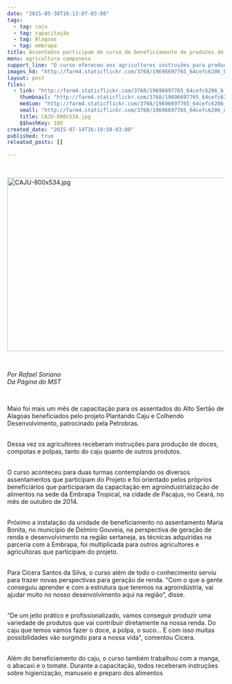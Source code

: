 ```yaml
---
date: "2015-05-30T16:13:07-03:00"
tags:
  - tag: caju
  - tag: capacitação
  - tag: Alagoas
  - tag: embrapa
title: Assentados participam de curso de beneficiamento de produtos do caju
menu: agricultura camponesa
support_line: "O curso ofereceu aos agricultores instruções para produção de doces, compotas e polpas."
images_hd: "http://farm4.staticflickr.com/3768/19696697765_64cefc6206_b.jpg"
layout: post
files:
  - link: "http://farm4.staticflickr.com/3768/19696697765_64cefc6206_b.jpg"
    thumbnail: "http://farm4.staticflickr.com/3768/19696697765_64cefc6206_t.jpg"
    medium: "http://farm4.staticflickr.com/3768/19696697765_64cefc6206_z.jpg"
    small: "http://farm4.staticflickr.com/3768/19696697765_64cefc6206_n.jpg"
    title: CAJU-800x534.jpg
    $$hashKey: 10O
created_date: "2015-07-14T16:19:58-03:00"
published: true
releated_posts: []

---
```

<p>&nbsp;</p>

<p><img alt="CAJU-800x534.jpg" height="401" src="http://farm4.staticflickr.com/3768/19696697765_64cefc6206_b.jpg" width="600" /></p>

<p>&nbsp;</p>

<p><em>Por Rafael Soriano<br />
Da P&aacute;gina do MST</em></p>

<p>&nbsp;</p>

<p>Maio foi mais um m&ecirc;s de capacita&ccedil;&atilde;o para os assentados do Alto Sert&atilde;o de Alagoas beneficiados pelo projeto Plantando Caju e Colhendo Desenvolvimento, patrocinado pela Petrobras.</p>

<p><br />
Dessa vez os agricultores receberam instru&ccedil;&otilde;es para produ&ccedil;&atilde;o de doces, compotas e polpas, tanto do caju quanto de outros produtos.</p>

<p><br />
O curso aconteceu para duas turmas contemplando os diversos assentamentos que participam do Projeto e foi orientado pelos pr&oacute;prios benefici&aacute;rios que participaram da capacita&ccedil;&atilde;o em agroindustrializa&ccedil;&atilde;o de alimentos na sede da Embrapa Tropical, na cidade de Pacajus, no Cear&aacute;, no m&ecirc;s de outubro de 2014.</p>

<p><br />
Pr&oacute;ximo a instala&ccedil;&atilde;o da unidade de beneficiamento no assentamento Maria Bonita, no munic&iacute;pio de Delmiro Gouveia, na perspectiva de gera&ccedil;&atilde;o de renda e desenvolvimento na regi&atilde;o sertaneja, as t&eacute;cnicas adquiridas na parceria com a Embrapa, foi multiplicada para outros agricultores e agricultoras que participam do projeto.</p>

<p><br />
Para C&iacute;cera Santos da Silva, o curso al&eacute;m de todo o conhecimento serviu para trazer novas perspectivas para gera&ccedil;&atilde;o de renda. &ldquo;Com o que a gente conseguiu aprender e com a estrutura que teremos na agroind&uacute;stria, vai ajudar muito no nosso desenvolvimento aqui na regi&atilde;o&rdquo;, disse.</p>

<p><br />
&ldquo;De um jeito pr&aacute;tico e profissionalizado, vamos conseguir produzir uma variedade de produtos que vai contribuir diretamente na nossa renda. Do caju que temos vamos fazer o doce, a polpa, o suco... E com isso muitas possibilidades v&atilde;o surgindo para a nossa vida&quot;, comentou C&iacute;cera.</p>

<p><br />
Al&eacute;m do beneficiamento do caju, o curso tamb&eacute;m trabalhou com a manga, o abacaxi e o tomate. Durante a capacita&ccedil;&atilde;o, todos receberam instru&ccedil;&otilde;es sobre higieniza&ccedil;&atilde;o, manuseio e preparo dos alimentos</p>
